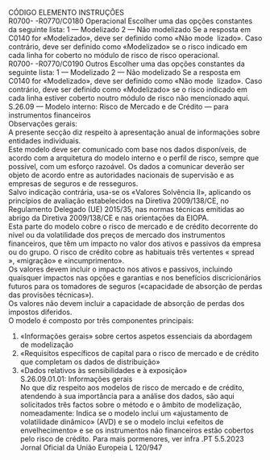  
CÓDIGO  ELEMENTO  INSTRUÇÕES  
R0700- 
-R0770/C0180  Operacional  Escolher uma das opções constantes da seguinte lista: 
1 — Modelizado 
2 — Não modelizado 
Se a resposta em C0140 for «Modelizado», deve ser definido como «Não mode ­
lizado». Caso contrário, deve ser definido como «Modelizado» se o risco indicado 
em cada linha for coberto no módulo de risco de risco operacional.  
R0700- 
-R0770/C0190  Outros  Escolher uma das opções constantes da seguinte lista: 
1 — Modelizado 
2 — Não modelizado 
Se a resposta em C0140 for «Modelizado», deve ser definido como «Não mode ­
lizado». Caso contrário, deve ser definido como «Modelizado» se o risco indicado 
em cada linha estiver coberto noutro módulo de risco não mencionado aqui.  
S.26.09 — Modelo interno: Risco de Mercado e de Crédito — para instrumentos financeiros  
Observações gerais:  
A presente secção diz respeito à apresentação anual de informações sobre entidades individuais.  
Este modelo deve ser comunicado com base nos dados disponíveis, de acordo com a arquitetura do modelo interno e o 
perfil de risco, sempre que possível, com um esforço razoável. Os dados a comunicar deverão ser objeto de acordo entre 
as autoridades nacionais de supervisão e as empresas de seguros e de resseguros.  
Salvo indicação contrária, usa-se os «Valores Solvência II», aplicando os princípios de avaliação estabelecidos na Diretiva 
2009/138/CE, no Regulamento Delegado (UE) 2015/35, nas normas técnicas emitidas ao abrigo da Diretiva 
2009/138/CE e nas orientações da EIOPA.  
Esta parte do modelo cobre o risco de mercado e de crédito decorrente do nível ou da volatilidade dos preços de 
mercado dos instrumentos financeiros, que têm um impacto no valor dos ativos e passivos da empresa ou do grupo. O 
risco de crédito cobre as habituais três vertentes « spread », «migração» e «incumprimento».  
Os valores devem incluir o impacto nos ativos e passivos, incluindo quaisquer impactos nas opções e garantias e nos 
benefícios discricionários futuros para os tomadores de seguros («capacidade de absorção de perdas das provisões 
técnicas»).  
Os valores não devem incluir a capacidade de absorção de perdas dos impostos diferidos.  
O modelo é composto por três componentes principais:  
1. «Informações gerais» sobre certos aspetos essenciais da abordagem de modelização  
2. «Requisitos específicos de capital para o risco de mercado e de crédito que completam os dados de distribuição»  
3. «Dados relativos às sensibilidades e à exposição»  
S.26.09.01.01: Informações gerais  
No que diz respeito aos modelos de risco de mercado e de crédito, atendendo à sua importância para a análise dos 
dados, são aqui solicitados três factos sobre o método e o âmbito de modelização, nomeadamente: Indica se o modelo 
inclui um «ajustamento de volatilidade dinâmico» (AVD) e se o modelo inclui «efeitos de envelhecimento» e se os 
instrumentos não financeiros estão cobertos pelo risco de crédito. Para mais pormenores, ver  infra .PT  5.5.2023 Jornal Oficial da União Europeia L 120/947